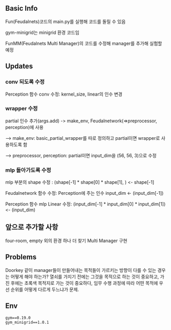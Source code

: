 ## Basic Info
Fun(Feudalnets)코드의 main.py를 실행해 코드를 돌릴 수 있음

gym-minigrid는 minigrid 환경 코드임

FunMM(Feudalnets Multi Manager)의 코드를 수정해 manager를 추가해 실험할 예정


## Updates
### conv 되도록 수정

Perception 함수 conv 수정: kernel_size, linear의 인수 변경

### wrapper 수정

partial 인수 추가(args.add) -> make_env, Feudalnetwork(=>preprocessor, perception)에 사용

--> make_env: basic_partial_wrapper를 따로 정의하고 partial이면 wrapper로 사용하도록 함

--> preprocessor, perception: partial이면 input_dim을 (56, 56, 3)으로 수정

### mlp 돌아가도록 수정
mlp 부분의 shape 수정 : (shape[-1] * shape[0] * shape[1], ) <- shape[-1]

Feudalnetwork 함수 수정: Perception에 주는 인수 input_dim <- (input_dim[-1])

Perception 함수 mlp Linear 수정: (input_dim[-1] * input_dim[0] * input_dim[1]) <- (input_dim)

## 앞으로 추가할 사항

four-room, empty 외의 환경 하나 더 찾기
Multi Manager 구현

## Problems

Doorkey 같이 manager들이 만들어내는 목적들이 가르키는 방향이 다를 수 있는 경우는 어떻게 해야 하는가? 
열쇠를 가지기 전에는 그것을 목적으로 하는 것이 중요하고, 가진 후에는 초록색 목적지로 가는 것이 중요하다,
임무 수행 과정에 따라 어떤 목적에 우선 순위를 어떻게 다르게 두느냐가 문제.


## Env
```
gym==0.19.0
gym_minigrid==1.0.1
```
